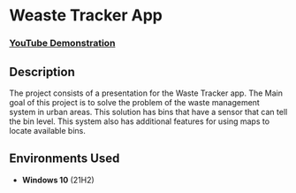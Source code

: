 <h1>Weaste Tracker App</h1>

 ### [YouTube Demonstration](https://youtu.be/zQ6ProfawA0?si=ZpDH0s_xlcUoT0oa)

<h2>Description</h2>
The project consists of a presentation for the Waste Tracker app. The Main goal of this project is to solve the problem of the waste management system in urban areas. This solution has bins that have a sensor that can tell the bin level. This system also has additional features for using maps to locate available bins.
<br />
<h2>Environments Used </h2>

- <b>Windows 10</b> (21H2)



<!--
 ```diff
- text in red
+ text in green
! text in orange
# text in gray
@@ text in purple (and bold)@@
```
--!>
